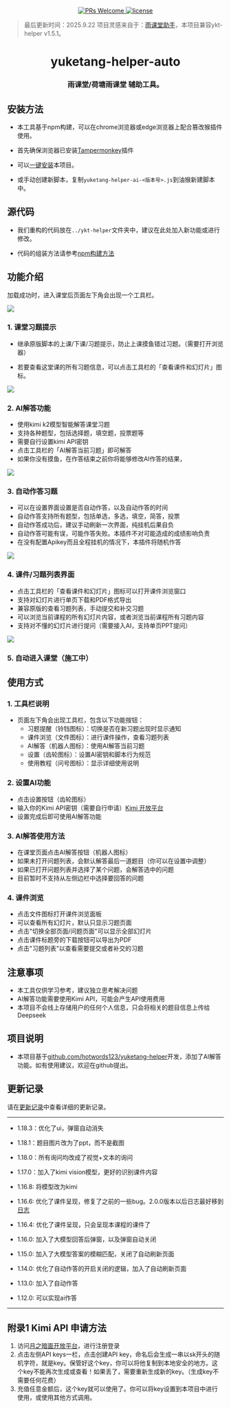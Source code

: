 <p align="center">
  <a href="https://github.com/ZaytsevZY/yuketang-helper-auto/pulls">
    <img src="https://img.shields.io/badge/PRs-welcome-brightgreen.svg?style=flat-square" alt="PRs Welcome">
  </a>
  <a href="https://github.com/ZaytsevZY/yuketang-helper-auto/LICENSE">
    <img src="https://img.shields.io/badge/License-MIT-blue.svg" alt="license"/>
  </a>
</a>

> 最后更新时间：2025.9.22
> 项目灵感来自于：[雨课堂助手](https://github.com/hotwords123/yuketang-helper.git)，本项目兼容ykt-helper v1.5.1。

<html>
    <h1 align="center">
      yuketang-helper-auto 
    </h1>
    <h3 align="center">
       雨课堂/荷塘雨课堂 辅助工具。
    </h3>
</html>

## 安装方法

- 本工具基于npm构建，可以在chrome浏览器或edge浏览器上配合篡改猴插件使用。

- 首先确保浏览器已安装[Tampermonkey](https://www.tampermonkey.net/)插件

- 可以[一键安装](https://update.greasyfork.org/scripts/531469/AI%E9%9B%A8%E8%AF%BE%E5%A0%82%E5%8A%A9%E6%89%8B.user.js)本项目。

- 或手动创建新脚本，复制```yuketang-helper-ai-<版本号>.js```到油猴新建脚本中。

## 源代码

- 我们重构的代码放在`../ykt-helper`文件夹中，建议在此处加入新功能或进行修改。

- 代码的组装方法请参考[npm构建方法](../yuketang-helper/ykt-helper/readme.md)

## 功能介绍

加载成功时，进入课堂后页面左下角会出现一个工具栏。

![](./static/1.png)

### 1. 课堂习题提示

- 继承原版脚本的上课/下课/习题提示，防止上课摸鱼错过习题。（需要打开浏览器）

- 若要查看这堂课的所有习题信息，可以点击工具栏的「查看课件和幻灯片」图标。

![](./static/3.png)

### 2. AI解答功能

- 使用kimi k2模型智能解答课堂习题
- 支持各种题型，包括选择题，填空题，投票题等
- 需要自行设置kimi API密钥
- 点击工具栏的「AI解答当前习题」即可解答
- 如果你没有摸鱼，在作答结束之前你将能够修改AI作答的结果，

![](./static/5.png)


### 3. 自动作答习题

- 可以在设置界面设置是否自动作答，以及自动作答的时间
- 自动作答支持所有题型，包括单选，多选，填空，简答，投票
- 自动作答成功后，建议手动刷新一次界面，纯挂机后果自负
- 自动作答可能有误，可能作答失败。本插件不对可能造成的成绩影响负责
- 在没有配置Apikey而且全程挂机的情况下，本插件将随机作答

![](./static/2.png)

### 4. 课件/习题列表界面

- 点击工具栏的「查看课件和幻灯片」图标可以打开课件浏览窗口
- 支持对幻灯片进行单页下载和PDF格式导出
- 兼容原版的查看习题列表，手动提交和补交习题
- 可以浏览当前课程的所有幻灯片内容，或者浏览当前课程所有习题内容
- 支持对不懂的幻灯片进行提问（需要接入AI，支持单页PPT提问）

![](./static/4.png)

### 5. 自动进入课堂（施工中）

## 使用方式

### 1. 工具栏说明

- 页面左下角会出现工具栏，包含以下功能按钮：
  - 习题提醒（铃铛图标）：切换是否在新习题出现时显示通知
  - 课件浏览（文件图标）：进行课件操作，查看习题列表
  - AI解答（机器人图标）：使用AI解答当前习题
  - 设置（齿轮图标）：设置AI密钥和脚本行为规范
  - 使用教程（问号图标）：显示详细使用说明

### 2. 设置AI功能

- 点击设置按钮（齿轮图标）
- 输入你的Kimi API密钥（需要自行申请）[Kimi 开放平台](https://platform.moonshot.cn/)
- 设置完成后即可使用AI解答功能

### 3. AI解答使用方法

- 在课堂页面点击AI解答按钮（机器人图标）
- 如果未打开问题列表，会默认解答最后一道题目（你可以在设置中调整）
- 如果已打开问题列表并选择了某个问题，会解答选中的问题
- 目前暂时不支持从左侧边栏中选择要回答的问题

### 4. 课件浏览

- 点击文件图标打开课件浏览面板
- 可以查看所有幻灯片，默认只显示习题页面
- 点击"切换全部页面/问题页面"可以显示全部幻灯片
- 点击课件标题旁的下载按钮可以导出为PDF
- 点击"习题列表"以查看需要提交或者补交的习题

## 注意事项

- 本工具仅供学习参考，建议独立思考解决问题
- AI解答功能需要使用Kimi API，可能会产生API使用费用
- 本项目不会线上存储用户的任何个人信息，只会将相关的题目信息上传给Deepseek

## 项目说明

- 本项目基于[github.com/hotwords123/yuketang-helper](github.com/hotwords123/yuketang-helper)开发，添加了AI解答功能。如有使用建议，欢迎在github提出。


## 更新记录

请在[更新记录](./changelog.md)中查看详细的更新记录。

---

- 1.18.3：优化了ui，弹窗自动消失

- 1.18.1：题目图片改为了ppt，而不是截图

- 1.18.0：所有询问均改成了视觉+文本的询问

- 1.17.0：加入了kimi vision模型，更好的识别课件内容

- 1.16.8: 将模型改为kimi

- 1.16.6: 优化了课件呈现，修复了之前的一些bug。2.0.0版本以后日志最好移到[日志](./changelog.md)

- 1.16.4: 优化了课件呈现，只会呈现本课程的课件了

- 1.16.0: 加入了大模型回答后弹窗，以及弹窗自动关闭

- 1.15.0: 加入了大模型答案的模糊匹配，关闭了自动刷新页面

- 1.14.0: 优化了自动作答的开启关闭的逻辑，加入了自动刷新页面

- 1.13.0: 加入了自动作答

- 1.12.0: 可以实现ai作答

---

## 附录1 Kimi API 申请方法

1. 访问[月之暗面开放平台](https://platform.moonshot.cn/)，进行注册登录
2. 点击左侧API keys一栏，点击创建API key，命名后会生成一串以sk开头的随机字符，就是key。保管好这个key，你可以将他复制到本地安全的地方。这个key不能再次生成或查看！如果丢了，需要重新生成新的key。（生成key不需要任何花费）
3. 充值任意金额后，这个key就可以使用了。你可以将key设置到本项目中进行使用，或使用其他方式调用。